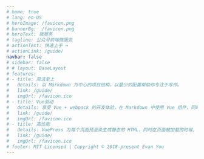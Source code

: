 ```yaml
---
# home: true
# lang: en-US
# heroImage: /favicon.png
# bannerBg:  /favicon.png
# heroText: 微服务
# tagline: 公众号前端微服务
# actionText: 快速上手 →
# actionLink: /guide/
navbar: false
# sidebar: false
# # layout: BaseLayout
# features:
# - title: 简洁至上
#   details: 以 Markdown 为中心的项目结构，以最少的配置帮助你专注于写作。
#   link: /guide/
#   imgUrl: /favicon.ico
# - title: Vue驱动
#   details: 享受 Vue + webpack 的开发体验，在 Markdown 中使用 Vue 组件，同时可以使用 Vue 来开发自定义主题。
#   link: /guide/
#   imgUrl: /favicon.ico
# - title: 高性能
#   details: VuePress 为每个页面预渲染生成静态的 HTML，同时在页面被加载的时候，将作为 SPA 运行。
#   link: /guide/
#   imgUrl: /favicon.ico
# footer: MIT Licensed | Copyright © 2018-present Evan You
---
```


<!-- ::: slot base
1212121
:::
::: slot header
# Here might be a page title
:::

- A Paragraph
- Another Paragraph

::: slot footer
Here's some contact info
::: -->
<template>
  <div class="container">
    <div class="stars">
          <div class="star" v-for="(item, index) in starsCount" :key="index" ref="star"></div>
      </div>
  </div>
</template>

<script>
// import Star from './utils/index.js'
export default {
  data () {
    return {
        starsCount: 10000,
        distance: 2000,
        starDensity : .216,
        speedCoeff : .05,
        width:0,
        height:0,
        starCount:100,
        circleRadius:null,
        circleCenter: null,
        first : true,
        giantColor : '180,184,240',
        starColor : '226,225,142',
        cometColor : '226,225,224',
        canva : this.$refs.universe,
        stars : []
    }
  },
   mounted () {
      let starArr = this.$refs.star
      starArr.forEach(item => {
        let speed = 0.2 + (Math.random() * 1)
        let thisDistance = this.distance + (Math.random() * 300)
        item.style.transformOrigin = `0 0 ${thisDistance}px`
        item.style.transform = `translate3d(0, 0, -${thisDistance}px) rotateY(${(Math.random() * 360)}deg) rotateX(${(Math.random() * -50)}deg) scale(${speed}, ${speed})`
      })
    },
  // mounted () {
  //   this.createUniverse()
  // },
   methods: {
    createUniverse() {
     this.universe = this.canva.getContext('2d');
      for (var i = 0; i < starCount; i++) {
        stars[i] = new Star();
        stars[i].reset();
      }
      this.draw();
    },
    draw() {
      alert(1)
      this.universe.clearRect(0, 0, width, height);
      var starsLength = stars.length;
      for (var i = 0; i < starsLength; i++) {
        var star = this.stars[i];
        star.move();
        star.fadeIn();
        star.fadeOut();
        star.draw();
      }

  window.requestAnimationFrame(draw);
}

   }
}
function Star() {

    this.reset = function() {
      this.giant = getProbability(3);
      this.comet = this.giant || first ? false : getProbability(10);
      this.x = getRandInterval(0, width - 10);
      this.y = getRandInterval(0, height);
      this.r = getRandInterval(1.1, 2.6);
      this.dx = getRandInterval(speedCoeff, 6 * speedCoeff) + (this.comet + 1 - 1) * speedCoeff * getRandInterval(50, 120) + speedCoeff * 2;
      this.dy = -getRandInterval(speedCoeff, 6 * speedCoeff) - (this.comet + 1 - 1) * speedCoeff * getRandInterval(50, 120);
      this.fadingOut = null;
      this.fadingIn = true;
      this.opacity = 0;
      this.opacityTresh = getRandInterval(.2, 1 - (this.comet + 1 - 1) * .4);
      this.do = getRandInterval(0.0005, 0.002) + (this.comet + 1 - 1) * .001;
    };
  
    this.fadeIn = function() {
      if (this.fadingIn) {
        this.fadingIn = this.opacity > this.opacityTresh ? false : true;
        this.opacity += this.do;
      }
    };
  
    this.fadeOut = function() {
      if (this.fadingOut) {
        this.fadingOut = this.opacity < 0 ? false : true;
        this.opacity -= this.do / 2;
        if (this.x > width || this.y < 0) {
          this.fadingOut = false;
          this.reset();
        }
      }
    };
  
    this.draw = function() {
      universe.beginPath();
  
      if (this.giant) {
        universe.fillStyle = 'rgba(' + giantColor + ',' + this.opacity + ')';
        universe.arc(this.x, this.y, 2, 0, 2 * Math.PI, false);
      } else if (this.comet) {
        universe.fillStyle = 'rgba(' + cometColor + ',' + this.opacity + ')';
        universe.arc(this.x, this.y, 1.5, 0, 2 * Math.PI, false);
  
        //comet tail
        for (var i = 0; i < 30; i++) {
          universe.fillStyle = 'rgba(' + cometColor + ',' + (this.opacity - (this.opacity / 20) * i) + ')';
          universe.rect(this.x - this.dx / 4 * i, this.y - this.dy / 4 * i - 2, 2, 2);
          universe.fill();
        }
      } else {
        universe.fillStyle = 'rgba(' + starColor + ',' + this.opacity + ')';
        universe.rect(this.x, this.y, this.r, this.r);
      }
  
      universe.closePath();
      universe.fill();
    };
  
    this.move = function() {
      this.x += this.dx;
      this.y += this.dy;
      if (this.fadingOut === false) {
        this.reset();
      }
      if (this.x > width - (width / 4) || this.y < 0) {
        this.fadingOut = true;
      }
    };
  
    (function() {
      setTimeout(function() {
        first = false;
      }, 50)
    })()
  }
</script>

<style lang="less" scoped>
.container {
    background: radial-gradient(200% 100% at bottom center, #f7f7b6, #e96f92, #1b2947);
    background: radial-gradient(220% 105% at top center, #1b2947 10%, #75517d 40%, #e96f92 65%, #f7f7b6);
    background-attachment: scroll;
    overflow-x: hidden;
    overflow-y: auto;
    height: 100vh;
    .stars {
      transform: perspective(500px);
      transform-style: preserve-3d;
      position: absolute;
      // left: 0;
      // top:0;
      // bottom:0;
      // right: 0;
      perspective-origin: 50% 100%;
      left: 50%;
      animation: rotate 90s infinite linear;
      bottom: 0;
    }
    .star {
      width: 3px;
      height: 3px;
      background: #f7f7b8;
      position: absolute;
      top: 0;
      left: 0;
      backface-visibility: hidden;
    }
  }
  @keyframes rotate {
    0% {
      transform: perspective(400px) rotateZ(20deg) rotateX(-40deg) rotateY(0);
    }
    100% {
      transform: perspective(400px) rotateZ(20deg) rotateX(-40deg) rotateY(-360deg);
    }
  }
/* .container {
  width: 100%;
  height: 100%;
  background-image: radial-gradient(1600px at 70% 120%, rgba(33, 39, 80, 1) 10%, #020409 100%);
} */

.content {
  width: inherit;
  height: inherit;
}

#universe {
  width: 100%;
  height: 100%;
}

#footerContent {
  font-family: sans-serif;
  font-size: 110%;
  color: rgba(200, 220, 255, .3);
  width: 100%;
  position: fixed;
  bottom: 0px;
  padding: 20px;
  text-align: center;
  z-index: 20;
}

#footer {
  position: absolute;
  bottom: 0px;
  height: 300px;
  width: 100%;
}

#scene {
  height: 100%;
  position: absolute;
  left: 50%;
  margin-left: -800px;
}

a {
  text-decoration: none;
  color: rgba(200, 220, 255, 1);
  opacity: .4;
  transition: opacity .4s ease;
}

a:hover {
  opacity: 1;
}

</style>
